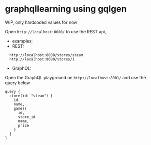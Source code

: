 # graphqllearning using gqlgen

WIP, only hardcoded values for now

Open `http://localhost:8080/` to use the REST api,

- examples:
- REST:

```
  http://localhost:8080/stores/steam
  http://localhost:8080/stores/1
```

- GraphQL:

Open the GraphQL playground on `http://localhost:8081/` and use the query below

```
query {
  store(id: "steam") {
    id,
    name,
    games{
      id,
      store_id
      name,
      price
    }
  }
}
```
